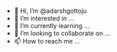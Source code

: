 - 👋 Hi, I’m @adarshgottoju
- 👀 I’m interested in ...
- 🌱 I’m currently learning ...
- 💞️ I’m looking to collaborate on ...
- 📫 How to reach me ...

<!---
adarshgottoju/adarshgottoju is a ✨ special ✨ repository because its `README.md` (this file) appears on your GitHub profile.
You can click the Preview link to take a look at your changes.
--->
